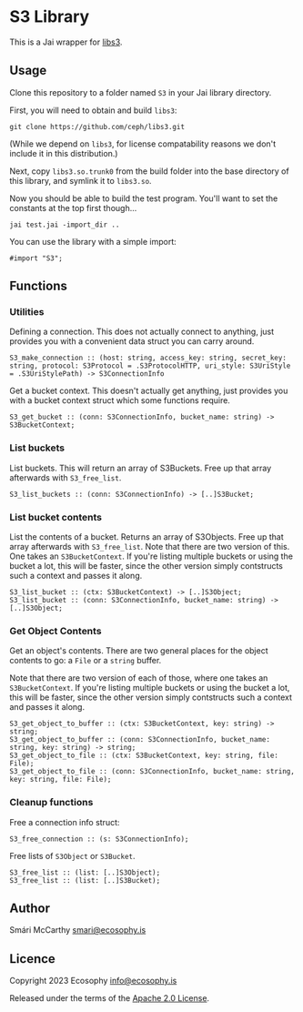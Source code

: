 # S3 Library

This is a Jai wrapper for [libs3](https://github.com/ceph/libs3).

## Usage

Clone this repository to a folder named `S3` in your Jai library directory.

First, you will need to obtain and build `libs3`:
```
git clone https://github.com/ceph/libs3.git
```

(While we depend on `libs3`, for license compatability reasons we don't include it in this distribution.)

Next, copy `libs3.so.trunk0` from the build folder into the base directory of this library, and symlink it to `libs3.so`.

Now you should be able to build the test program. You'll want to set the constants at the top first though...

```
jai test.jai -import_dir ..
```

You can use the library with a simple import:

```
#import "S3";
```


## Functions

### Utilities
Defining a connection. This does not actually connect to anything, just provides you with a convenient data struct you can carry around.

```
S3_make_connection :: (host: string, access_key: string, secret_key: string, protocol: S3Protocol = .S3ProtocolHTTP, uri_style: S3UriStyle = .S3UriStylePath) -> S3ConnectionInfo
```

Get a bucket context. This doesn't actually get anything, just provides you with a bucket context struct which some functions require.

```
S3_get_bucket :: (conn: S3ConnectionInfo, bucket_name: string) -> S3BucketContext;
```

### List buckets

List buckets. This will return an array of S3Buckets. Free up that array afterwards with `S3_free_list`.

```
S3_list_buckets :: (conn: S3ConnectionInfo) -> [..]S3Bucket;
```

### List bucket contents

List the contents of a bucket. Returns an array of S3Objects. Free up that array afterwards with `S3_free_list`.
Note that there are two version of this. One takes an `S3BucketContext`. If you're listing multiple buckets or
using the bucket a lot, this will be faster, since the other version simply contstructs such a context and passes
it along.

```
S3_list_bucket :: (ctx: S3BucketContext) -> [..]S3Object;
S3_list_bucket :: (conn: S3ConnectionInfo, bucket_name: string) -> [..]S3Object;
```

### Get Object Contents

Get an object's contents. There are two general places for the object contents to go: a `File` or a `string` buffer.

Note that there are two version of each of those, where one takes an `S3BucketContext`. If you're listing multiple buckets or
using the bucket a lot, this will be faster, since the other version simply contstructs such a context and passes
it along.

```
S3_get_object_to_buffer :: (ctx: S3BucketContext, key: string) -> string;
S3_get_object_to_buffer :: (conn: S3ConnectionInfo, bucket_name: string, key: string) -> string;
S3_get_object_to_file :: (ctx: S3BucketContext, key: string, file: File);
S3_get_object_to_file :: (conn: S3ConnectionInfo, bucket_name: string, key: string, file: File);
```

### Cleanup functions

Free a connection info struct:
```
S3_free_connection :: (s: S3ConnectionInfo);
```

Free lists of `S3Object` or `S3Bucket`.
```
S3_free_list :: (list: [..]S3Object);
S3_free_list :: (list: [..]S3Bucket);
```

## Author

Smári McCarthy <smari@ecosophy.is>

## Licence

Copyright 2023 Ecosophy <info@ecosophy.is>

Released under the terms of the [Apache 2.0 License](https://www.apache.org/licenses/LICENSE-2.0).

